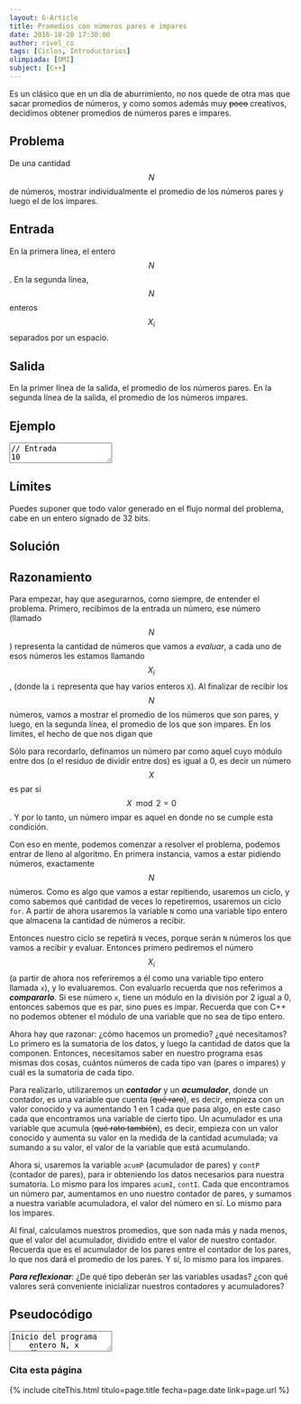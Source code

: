 ```yaml
---
layout: G-Article
title: Promedios con números pares e impares
date: 2016-10-20 17:30:00
author: rivel_co
tags: [Ciclos, Introductorios]
olimpiada: [OMI]
subject: [C++]
---
```


Es un clásico que en un día de aburrimiento, no nos quede de otra mas que sacar promedios de números, y como somos además muy <s>poco</s> creativos, decidimos obtener promedios de números pares e impares.

## Problema

De una cantidad $$ N $$ de números, mostrar individualmente el promedio de los números pares y luego el de los impares.

## Entrada

En la primera línea, el entero $$ N $$. En la segunda línea, $$ N $$ enteros $$ X_i $$ separados por un espacio.

## Salida

En la primer línea de la salida, el promedio de los números pares. En la segunda línea de la salida, el promedio de los números impares.

## Ejemplo

<textarea class="output">
// Entrada
10
2 7 98 10 3 65 37 12 80 10

// Salida
35.3333
28</textarea>

## Límites

Puedes suponer que todo valor generado en el flujo normal del problema, cabe en un entero signado de 32 bits.

## Solución

## Razonamiento

Para empezar, hay que asegurarnos, como siempre, de entender el problema. Primero, recibimos de la entrada un número, ese número (llamado $$ N $$) representa la cantidad de números que vamos a *evaluar*, a cada uno de esos números les estamos llamando $$ X_i $$, (donde la `i` representa que hay varios enteros `X`). Al finalizar de recibir los $$ N $$ números, vamos a mostrar el promedio de los números que son pares, y luego, en la segunda línea, el promedio de los que son impares. En los límites, el hecho de que nos digan que 

Sólo para recordarlo, definamos un número par como aquel cuyo módulo entre dos (o el residuo de dividir entre dos) es igual a 0, es decir un número $$ X $$ es par si $$ X\mod 2 = 0 $$. Y por lo tanto, un número impar es aquel en donde no se cumple esta condición.

Con eso en mente, podemos comenzar a resolver el problema, podemos entrar de lleno al algoritmo. En primera instancia, vamos a estar pidiendo números, exactamente $$ N $$ números. Como es algo que vamos a estar repitiendo, usaremos un ciclo, y como sabemos qué cantidad de veces lo repetiremos, usaremos un ciclo `for`. A partir de ahora usaremos la variable `N` como una variable tipo entero que almacena la cantidad de números a recibir.

Entonces nuestro ciclo se repetirá `N` veces, porque serán `N` números los que vamos a recibir y evaluar. Entonces primero pediremos el número $$ X_i $$ (a partir de ahora nos referiremos a él como una variable tipo entero llamada `x`), y lo evaluaremos. Con evaluarlo recuerda que nos referimos a ***compararlo***. Si ese número `x`, tiene un módulo en la división por 2 igual a 0, entonces sabemos que es par, sino pues es impar. Recuerda que con C++ no podemos obtener el módulo de una variable que no sea de tipo entero.

Ahora hay que razonar: ¿cómo hacemos un promedio? ¿qué necesitamos? Lo primero es la sumatoria de los datos, y luego la cantidad de datos que la componen. Entonces, necesitamos saber en nuestro programa esas mismas dos cosas, cuántos números de cada tipo van (pares o impares) y cuál es la sumatoria de cada tipo.

Para realizarlo, utilizaremos un ***contador*** y un ***acumulador***, donde un contador, es una variable que cuenta (<s>qué raro</s>), es decir, empieza con un valor conocido y va aumentando 1 en 1 cada que pasa algo, en este caso cada que encontramos una variable de cierto tipo. Un acumulador es una variable que acumula (<s>qué rato también</s>), es decir, empieza con un valor conocido y aumenta su valor en la medida de la cantidad acumulada; va sumando a su valor, el valor de la variable que está acumulando.

Ahora sí, usaremos la variable `acumP` (acumulador de pares) y `contP` (contador de pares), para ir obteniendo los datos necesarios para nuestra sumatoria. Lo mismo para los impares `acumI`, `contI`. Cada que encontramos un número par, aumentamos en uno nuestro contador de pares, y sumamos a nuestra variable acumuladora, el valor del número en sí. Lo mismo para los impares.

Al final, calculamos nuestros promedios, que son nada más y nada menos, que el valor del acumulador, dividido entre el valor de nuestro contador. Recuerda que es el acumulador de los pares entre el contador de los pares, lo que nos dará el promedio de los pares. Y sí, lo mismo para los impares. 

***Para reflexionar***: ¿De qué tipo deberán ser las variables usadas? ¿con qué valores será conveniente inicializar nuestros contadores y acumuladores?

## Pseudocódigo

<textarea class="output">
Inicio del programa
    entero N, x
    flotante contP = 0, acumP = 0
    flotante contI = 0, acumI = 0
    leer N
    Desde i = 1, hasta i == N, incrementos de 1:
        leer x
        si x%2 == 0 entonces:
            contP ++
            acumP += x
        sino:
            contI ++
            acumI += x
        fin si
    fin Desde
    flotante promP = acumP / contP 
    flotante promI = acumI / contI
    mostrar promP
    mostrar salto_de_linea
    mostrar promI
Fin del programa</textarea>

### Cita esta página

{% include citeThis.html titulo=page.title fecha=page.date link=page.url %}